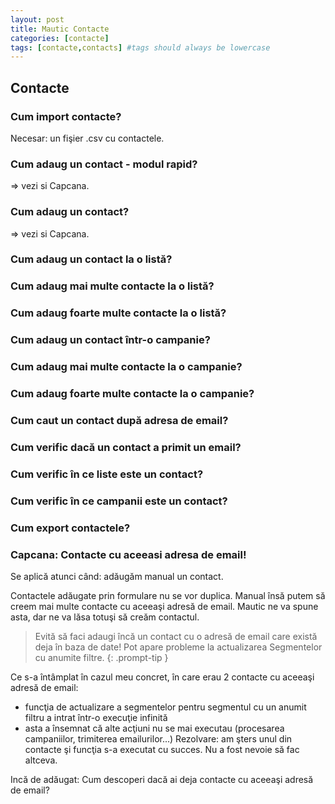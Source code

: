 ```yaml
---
layout: post
title: Mautic Contacte
categories: [contacte]
tags: [contacte,contacts] #tags should always be lowercase
---
```


## Contacte

### Cum import contacte?
Necesar: un fişier .csv cu contactele.


### Cum adaug un contact - modul rapid?

=> vezi si Capcana.

### Cum adaug un contact?

=> vezi si Capcana.

### Cum adaug un contact la o listă?

### Cum adaug mai multe contacte la o listă?

### Cum adaug foarte multe contacte la o listă?

### Cum adaug un contact într-o campanie?

### Cum adaug mai multe contacte la o campanie?

### Cum adaug foarte multe contacte la o campanie?

### Cum caut un contact după adresa de email?

### Cum verific dacă un contact a primit un email?

### Cum verific în ce liste este un contact?

### Cum verific în ce campanii este un contact?

### Cum export contactele?

### Capcana: Contacte cu aceeasi adresa de email!

Se aplică atunci când: adăugăm manual un contact.

Contactele adăugate prin formulare nu se vor duplica. Manual însă putem să creem mai multe contacte cu aceeaşi adresă de email. Mautic ne va spune asta, dar ne va lăsa totuşi să creăm contactul.

> Evită să faci adaugi încă un contact cu o adresă de email care există deja în baza de date! Pot apare probleme la actualizarea Segmentelor cu anumite filtre.
{: .prompt-tip }

Ce s-a întâmplat în cazul meu concret, în care erau 2 contacte cu aceeaşi adresă de email:
* funcţia de actualizare a segmentelor pentru segmentul cu un anumit filtru a intrat într-o execuţie infinită
* asta a însemnat că alte acţiuni nu se mai executau (procesarea campaniilor, trimiterea emailurilor...)
Rezolvare: am şters unul din contacte şi funcţia s-a executat cu succes. Nu a fost nevoie să fac altceva.

Incă de adăugat: Cum descoperi dacă ai deja contacte cu aceeaşi adresă de email?


